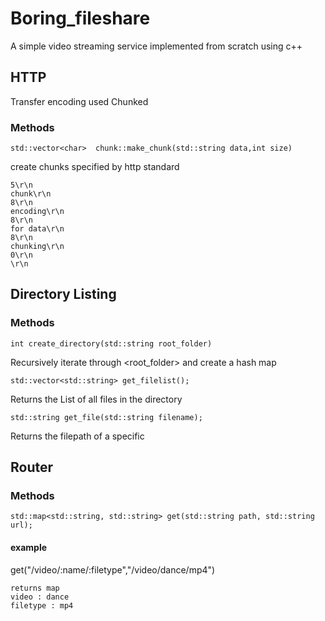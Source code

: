 # Boring_fileshare
A simple video streaming service implemented from scratch using c++

## HTTP
Transfer encoding used Chunked
### Methods ###
```
std::vector<char>  chunk::make_chunk(std::string data,int size)
```
create chunks specified by http standard
```
5\r\n
chunk\r\n
8\r\n
encoding\r\n
8\r\n
for data\r\n
8\r\n
chunking\r\n
0\r\n
\r\n
```
## Directory Listing
### Methods
```
int create_directory(std::string root_folder)
```
Recursively iterate through <root_folder> and create a hash map
```
std::vector<std::string> get_filelist();
```
Returns the List of all files in the directory
```
std::string get_file(std::string filename);
```
Returns the filepath of a specific <filename>
## Router
### Methods
```
std::map<std::string, std::string> get(std::string path, std::string url);
```
#### example
get("/video/:name/:filetype","/video/dance/mp4")
```
returns map
video : dance
filetype : mp4
```
